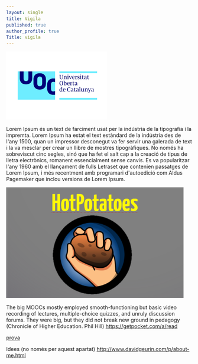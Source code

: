 ```yaml
---
layout: single
title: Vigila
published: true
author_profile: true
Title: vigila
---
```



![ull.png](/assets/images/UOC.png)

Lorem Ipsum és un text de farciment usat per la indústria de la tipografia i la impremta. Lorem Ipsum ha estat el text estàndard de la indústria des de l'any 1500, quan un impressor desconegut va fer servir una galerada de text i la va mesclar per crear un llibre de mostres tipogràfiques. No només ha sobreviscut cinc segles, sinó que ha fet el salt cap a la creació de tipus de lletra electrònics, romanent essencialment sense canvis. Es va popularitzar l'any 1960 amb el llançament de fulls Letraset que contenien passatges de Lorem Ipsum, i més recentment amb programari d'autoedició com Aldus Pagemaker que inclou versions de Lorem Ipsum.

![Hot Potatoes](/assets/images/hotpotatoes.png)

The big MOOCs mostly employed smooth-functioning but basic video recording of lectures, multiple-choice quizzes, and unruly discussion forums. They were big, but they did not break new ground in pedagogy
(Chronicle of Higher Education. Phil Hill)
https://getpocket.com/a/read

[prova](https://jepcastel.github.io)


Idees (no només per aquest apartat)
http://www.davidgeurin.com/p/about-me.html
